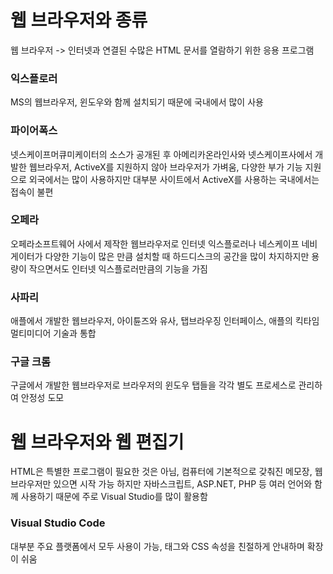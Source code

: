 # 웹 브라우저와 종류
웹 브라우저 -> 인터넷과 연결된 수많은 HTML 문서를 열람하기 위한 응용 프로그램

### 익스플로러
MS의 웹브라우저, 윈도우와 함께 설치되기 때문에 국내에서 많이 사용

### 파이어폭스
넷스케이프머큐미케이터의 소스가 공개된 후 아메리카온라인사와 넷스케이프사에서 개발한 웹브라우저, ActiveX를 지원하지 않아 브라우저가 가벼움, 다양한 부가 기능 지원으로 외국에서는 많이 사용하지만 대부분 사이트에서 ActiveX를 사용하는 국내에서는 접속이 불편

### 오페라
오페라소프트웨어 사에서 제작한 웹브라우저로 인터넷 익스플로러나 네스케이프 네비게이터가 다양한 기능이 많은 만큼 설치할 때 하드디스크의 공간을 많이 차지하지만 용량이 작으면서도 인터넷 익스플로러만큼의 기능을 가짐

### 사파리
애플에서 개발한 웹브라우저, 아이튠즈와 유사, 탭브라우징 인터페이스, 애플의 킥타임 멀티미디어 기술과 통합

### 구글 크롬
구글에서 개발한 웹브라우저로 브라우저의 윈도우 탭들을 각각 별도 프로세스로 관리하여 안정성 도모

# 웹 브라우저와 웹 편집기
HTML은 특별한 프로그램이 필요한 것은 아님, 컴퓨터에 기본적으로 갖춰진 메모장, 웹브라우저만 있으면 시작 가능
하지만 자바스크립트, ASP.NET, PHP 등 여러 언어와 함께 사용하기 때문에 주로 Visual Studio를 많이 활용함

### Visual Studio Code
대부분 주요 플랫폼에서 모두 사용이 가능, 태그와 CSS 속성을 친절하게 안내하며 확장이 쉬움

